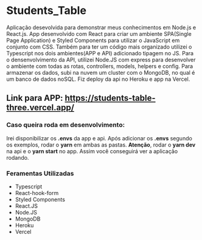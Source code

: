 # Students_Table
Aplicação desevolvida para demonstrar meus conhecimentos em Node.js e React.js. App desenvolvido com React para criar um ambiente SPA(Single Page Application) e Styled Components para utilizar o JavaScript em conjunto com CSS. Também para ter um código mais organizado utilizei o Typescript nos dois ambientes(APP e API) adicionado tipagem no JS. Para o densenvolvimento da API, utilizei Node.JS com express para desenvolver o ambiente com todas as rotas, controllers, models, helpers e config. Para armazenar os dados, subi na nuvem um cluster com o MongoDB, no qual é um banco de dados noSQL. Fiz deploy da api no Heroku e app na Vercel.

## Link para APP: https://students-table-three.vercel.app/

### Caso queira roda em desenvolvimento:
Irei disponibilizar os **.envs** da app e api. Após adicionar os **.envs** segundo os exemplos, rodar o **yarn** em ambas as pastas. **Atenção**, rodar o **yarn dev** na api e o **yarn start** no app. Assim você conseguirá ver a aplicação rodando.

### Feramentas Utilizadas
- Typescript
- React-hook-form
- Styled Components
- React.JS
- Node.JS
- MongoDB
- Heroku
- Vercel
